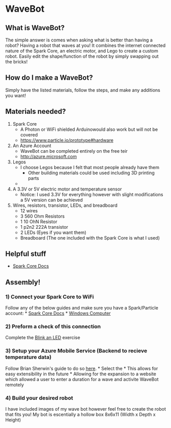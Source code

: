 # WaveBot

## What is WaveBot?
The simple answer is comes when asking what is better than having a robot? Having a robot that waves at you! It combines the internet connected nature of the Spark Core, an electric motor, and Lego to create a custom robot. Easily edit the shape/function of the robot by simply swapping out the bricks!


## How do I make a WaveBot?
Simply have the listed materials, follow the steps, and make any additions you want!


## Materials needed?
1. Spark Core
	* A Photon or WiFi shielded Arduinowould also work but will not be covered
	* https://www.particle.io/prototype#hardware
2. An Azure Account
	* WaveBot can be completed entirely on the free teir
	* http://azure.microsoft.com
3. Legos
	* I choose Legos because I felt that most people already have them
		- Other building materials could be used including 3D printing parts
	* 
4. A 3.3V or 5V electric motor and temperature sensor
	* Notice: I used 3.3V for everything however with slight modifications a 5V version can be achieved
5. Wires, resistors, transistor, LEDs, and breadboard
	* 12 wires
	* 3 560 Ohm Resistors
	* 1 10 OhN Resistor
	* 1 p2n2 222A transistor
	* 2 LEDs (Eyes if you want them)
	* Breadboard (The one included with the Spark Core is what I used)


## Helpful stuff
* [Spark Core Docs](http://docs.particle.io/core/)


## Assembly!
### 1) Connect your Spark Core to WiFi
Follow any of the below guides and make sure you have a Spark/Particle account:
	* [Spark Core Docs](http://docs.particle.io/core/start/)
	* [Windows Computer](https://github.com/mspcontent/Spark-Core-Configuration)

### 2) Preform a check of this connection
Complete the [Blink an LED](http://docs.particle.io/core/examples/#blink-an-led) exercise

### 3) Setup your Azure Mobile Service (Backend to recieve temperature data)
Follow Brian Sherwin's guide to do so [here](http://briansherwin.com/blog/2015/04/azuremobileservice-library-published-to-spark-io/).
	* Select the 
	* This allows for easy extensibility in the future
		* Allowing for the expansion to a website which allowed a user to enter a duration for a wave and activite WaveBot remotely

### 4) Build your desired robot
I have included images of my wave bot however feel free to create the robot that fits you!
My bot is escentially a hollow box 8x6x11 (Width x Depth x Height)